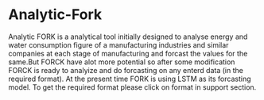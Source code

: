 # Analytic-Fork

Analytic FORK is a analytical tool initially designed to analyse energy and water consumption figure of a manufacturing industries and similar companies at each stage of manufacturing and forcast the values for the same.But FORCK have alot more potential so after some modification FORCK is ready to analyize and do forcasting on any enterd data (in the required format). At the present time FORK is using LSTM as its forcasting model. To get the required format please click on format in support section.
